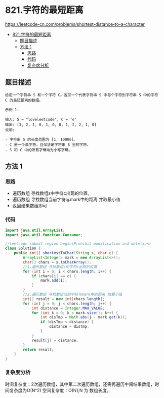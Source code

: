 # 821.字符的最短距离

https://leetcode-cn.com/problems/shortest-distance-to-a-character

- [821.字符的最短距离](#821.字符的最短距离)
  - [题目描述](#题目描述)
  - [方法 1](#方法-1)
    - [思路](#思路)
    - [代码](#代码)
    - [复杂度分析](#复杂度分析)
    
## 题目描述

```
给定一个字符串 S 和一个字符 C。返回一个代表字符串 S 中每个字符到字符串 S 中的字符 C 的最短距离的数组。

示例 1:

输入: S = "loveleetcode", C = 'e'
输出: [3, 2, 1, 0, 1, 0, 0, 1, 2, 2, 1, 0]
说明:

- 字符串 S 的长度范围为 [1, 10000]。
- C 是一个单字符，且保证是字符串 S 里的字符。
- S 和 C 中的所有字母均为小写字母。

```

## 方法 1

### 思路

- 遍历数组 寻找数组s中字符c出现的位置。
- 遍历数组 寻找数组当前字符与mark中的距离 并取最小值
- 返回结果数组即可

### 代码

```java
import java.util.ArrayList;
import java.util.function.Consumer;

//leetcode submit region begin(Prohibit modification and deletion)
class Solution {
    public int[] shortestToChar(String s, char c) {
        ArrayList<Integer> mark = new ArrayList<>();
        char[] chars = s.toCharArray();
        //1.遍历数组 寻找数组s中字符c出现的位置
        for (int i = 0; i < chars.length; i++) {
            if (chars[i] == c) {
                mark.add(i);
            }
        }
        //2.遍历数组 寻找数组当前字符与mark中的距离 取最小值
        int[] result = new int[chars.length];
        for (int j = 0; j < chars.length; j++) {
            int distance = Integer.MAX_VALUE;
            for (int k = 0; k < mark.size(); k++) {
                int disTmp = Math.abs(j - mark.get(k));
                if (disTmp < distance) {
                    distance = disTmp;
                }
            }
            result[j] = distance;
        }
        return result;
    }
}

```

### 复杂度分析

时间复杂度：2次遍历数组，其中第二次遍历数组，还需再遍历中间结果数组，时间复杂度为O(N^2)
空间复杂度：O(N);N 为 数组长度。
